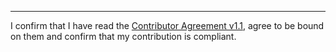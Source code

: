 

______________________________________
I confirm that I have read the [Contributor Agreement v1.1](https://github.com/tegonal/github-commons/blob/v3.1.0/.github/Contributor%20Agreement.txt), agree to be bound on them and confirm that my contribution is compliant.
